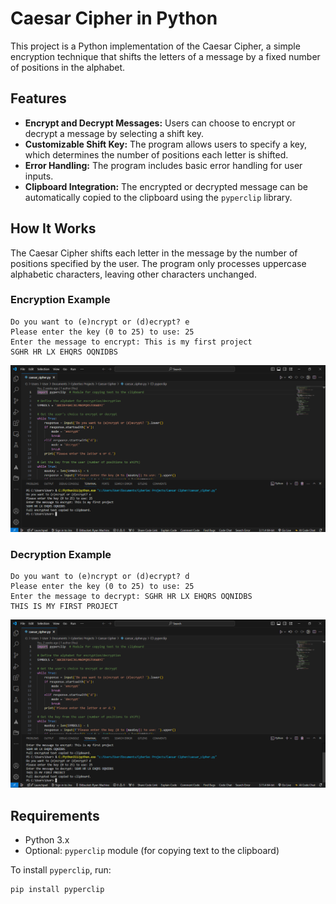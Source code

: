 # Caesar Cipher in Python

This project is a Python implementation of the Caesar Cipher, a simple encryption technique that shifts the letters of a message by a fixed number of positions in the alphabet.

## Features
- **Encrypt and Decrypt Messages:** Users can choose to encrypt or decrypt a message by selecting a shift key.
- **Customizable Shift Key:** The program allows users to specify a key, which determines the number of positions each letter is shifted.
- **Error Handling:** The program includes basic error handling for user inputs.
- **Clipboard Integration:** The encrypted or decrypted message can be automatically copied to the clipboard using the `pyperclip` library.

## How It Works
The Caesar Cipher shifts each letter in the message by the number of positions specified by the user. The program only processes uppercase alphabetic characters, leaving other characters unchanged.

### Encryption Example

```
Do you want to (e)ncrypt or (d)ecrypt? e
Please enter the key (0 to 25) to use: 25
Enter the message to encrypt: This is my first project
SGHR HR LX EHQRS OQNIDBS
```

![Encryption Screenshot](encryption_screenshot.png)

### Decryption Example

```
Do you want to (e)ncrypt or (d)ecrypt? d
Please enter the key (0 to 25) to use: 25
Enter the message to decrypt: SGHR HR LX EHQRS OQNIDBS
THIS IS MY FIRST PROJECT
```

![Decryption Screenshot](decryption_screenshot.png)

## Requirements
- Python 3.x
- Optional: `pyperclip` module (for copying text to the clipboard)

To install `pyperclip`, run:
```bash
pip install pyperclip
